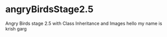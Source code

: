 # angryBirdsStage2.5
Angry Birds stage 2.5 with Class Inheritance and Images
hello my name is krish garg